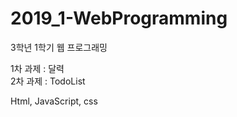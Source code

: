 # 2019_1-WebProgramming
3학년 1학기 웹 프로그래밍  
  
1차 과제 : 달력  
2차 과제 : TodoList  
  
Html, JavaScript, css
